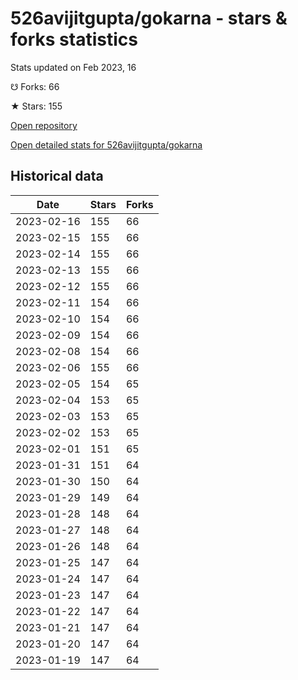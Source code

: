 # 526avijitgupta/gokarna - stars & forks statistics

Stats updated on Feb 2023, 16

☋ Forks: 66

★ Stars: 155

[Open repository](https://github.com/526avijitgupta/gokarna)

[Open detailed stats for 526avijitgupta/gokarna](https://reviewgithub.com/rep/526avijitgupta/gokarna)

## Historical data
| Date | Stars | Forks |
|------|-------|-------|
| 2023-02-16 | 155 | 66 | 
| 2023-02-15 | 155 | 66 | 
| 2023-02-14 | 155 | 66 | 
| 2023-02-13 | 155 | 66 | 
| 2023-02-12 | 155 | 66 | 
| 2023-02-11 | 154 | 66 | 
| 2023-02-10 | 154 | 66 | 
| 2023-02-09 | 154 | 66 | 
| 2023-02-08 | 154 | 66 | 
| 2023-02-06 | 155 | 66 | 
| 2023-02-05 | 154 | 65 | 
| 2023-02-04 | 153 | 65 | 
| 2023-02-03 | 153 | 65 | 
| 2023-02-02 | 153 | 65 | 
| 2023-02-01 | 151 | 65 | 
| 2023-01-31 | 151 | 64 | 
| 2023-01-30 | 150 | 64 | 
| 2023-01-29 | 149 | 64 | 
| 2023-01-28 | 148 | 64 | 
| 2023-01-27 | 148 | 64 | 
| 2023-01-26 | 148 | 64 | 
| 2023-01-25 | 147 | 64 | 
| 2023-01-24 | 147 | 64 | 
| 2023-01-23 | 147 | 64 | 
| 2023-01-22 | 147 | 64 | 
| 2023-01-21 | 147 | 64 | 
| 2023-01-20 | 147 | 64 | 
| 2023-01-19 | 147 | 64 | 

